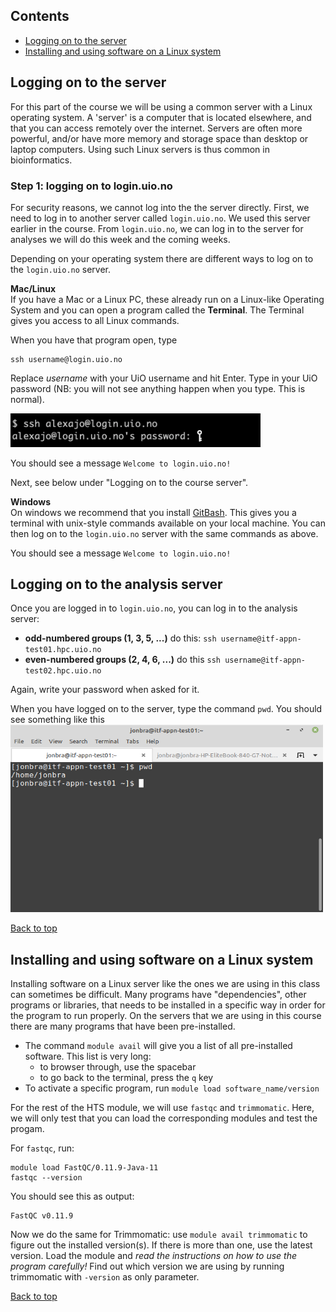 ## Contents
- [Logging on to the server](#logging-on-to-the-server)
- [Installing and using software on a Linux system](#installing-and-using-software-on-a-linux-system)


## Logging on to the server
For this part of the course we will be using a common server with a Linux operating system.
A 'server' is a computer that is located elsewhere, and that you can access remotely over the internet.
Servers are often more powerful, and/or have more memory and storage space than desktop or laptop computers.
Using such Linux servers is thus common in bioinformatics.

### Step 1: logging on to login.uio.no

For security reasons, we cannot log into the the server directly. First, we need to log in to another server called `login.uio.no`.
We used this server earlier in the course.
From `login.uio.no`, we can log in to the server for analyses we will do this week and the coming weeks.

Depending on your operating system there are different ways to log on to the `login.uio.no` server.

**Mac/Linux**  
If you have a Mac or a Linux PC, these already run on a Linux-like Operating System and you can open a program called the **Terminal**. The Terminal gives you access to all Linux commands.

When you have that program open, type

```
ssh username@login.uio.no
```

Replace *username* with your UiO username and hit Enter. Type in your UiO password (NB: you will not see anything happen when you type. This is normal).

<img src="/images/terminal.png" width="400"> <p>
You should see a message `Welcome to login.uio.no!`

Next, see below under "Logging on to the course server".

**Windows**  
On windows we recommend that you install [GitBash](https://gitforwindows.org/). This gives you a terminal with unix-style commands available on your local machine. You can then log on to the `login.uio.no` server with the same commands as above.  

You should see a message `Welcome to login.uio.no!`

## Logging on to the analysis server

Once you are logged in to `login.uio.no`, you can log in to the analysis server:

* **odd-numbered groups (1, 3, 5, ...)** do this: `ssh username@itf-appn-test01.hpc.uio.no`
* **even-numbered groups (2, 4, 6, ...)** do this `ssh username@itf-appn-test02.hpc.uio.no`

Again, write your password when asked for it.

When you have logged on to the server, type the command `pwd`. You should see something like this
<img src="/images/terminal_2.png" width="500" height="300"> <p>  

[Back to top](#contents)


## Installing and using software on a Linux system
Installing software on a Linux server like the ones we are using in this class can sometimes be difficult. Many programs have "dependencies", other programs or libraries, that needs to be installed in a specific way in order for the program to run properly. On the servers that we are using in this course there are many programs that have been pre-installed.

* The command `module avail` will give you a list of all pre-installed software. This list is very long:
  * to browser through, use the spacebar
  * to go back to the terminal, press the `q` key
* To activate a specific program, run `module load software_name/version`

For the rest of the HTS module, we will use `fastqc` and `trimmomatic`. Here, we will only test that you can load the corresponding modules and test the progam.

For `fastqc`, run:

```
module load FastQC/0.11.9-Java-11
fastqc --version
```

You should see this as output:
```
FastQC v0.11.9
```

Now we do the same for Trimmomatic: use `module avail trimmomatic` to figure out the installed version(s). If there is more than one, use the latest version.
Load the module and *read the instructions on how to use the program carefully!* Find out which version we are using by running trimmomatic with `-version` as only parameter.


[Back to top](#contents)
